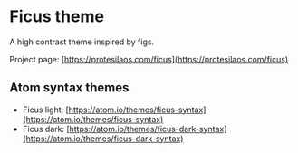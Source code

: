 # Ficus theme

A high contrast theme inspired by figs.

Project page: [https://protesilaos.com/ficus](https://protesilaos.com/ficus)

## Atom syntax themes

- Ficus light: [https://atom.io/themes/ficus-syntax](https://atom.io/themes/ficus-syntax)
- Ficus dark: [https://atom.io/themes/ficus-dark-syntax](https://atom.io/themes/ficus-dark-syntax)
